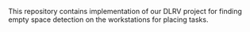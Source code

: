 This repository contains implementation of our DLRV project for finding empty space detection on the workstations for placing tasks.
